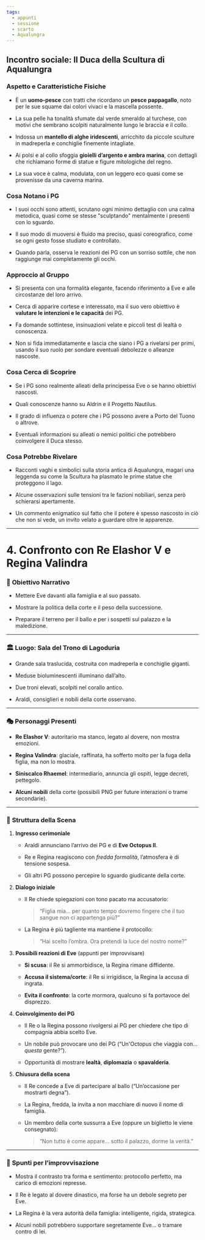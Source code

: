 ```yaml
---
tags:
  - appunti
  - sessione
  - scarto
  - Aqualungra
---
```

## Incontro sociale: Il Duca della Scultura di Aqualungra

### Aspetto e Caratteristiche Fisiche

- È un **uomo-pesce** con tratti che ricordano un **pesce pappagallo**, noto per le sue squame dai colori vivaci e la mascella possente.
    
- La sua pelle ha tonalità sfumate dal verde smeraldo al turchese, con motivi che sembrano scolpiti naturalmente lungo le braccia e il collo.
    
- Indossa un **mantello di alghe iridescenti**, arricchito da piccole sculture in madreperla e conchiglie finemente intagliate.
    
- Ai polsi e al collo sfoggia **gioielli d’argento e ambra marina**, con dettagli che richiamano forme di statue e figure mitologiche del regno.
    
- La sua voce è calma, modulata, con un leggero eco quasi come se provenisse da una caverna marina.
    




### Cosa Notano i PG

- I suoi occhi sono attenti, scrutano ogni minimo dettaglio con una calma metodica, quasi come se stesse "sculptando" mentalmente i presenti con lo sguardo.
    
- Il suo modo di muoversi è fluido ma preciso, quasi coreografico, come se ogni gesto fosse studiato e controllato.
    
- Quando parla, osserva le reazioni dei PG con un sorriso sottile, che non raggiunge mai completamente gli occhi.
    

### Approccio al Gruppo

- Si presenta con una formalità elegante, facendo riferimento a Eve e alle circostanze del loro arrivo.
    
- Cerca di apparire cortese e interessato, ma il suo vero obiettivo è **valutare le intenzioni e le capacità** dei PG.
    
- Fa domande sottintese, insinuazioni velate e piccoli test di lealtà o conoscenza.
    
- Non si fida immediatamente e lascia che siano i PG a rivelarsi per primi, usando il suo ruolo per sondare eventuali debolezze o alleanze nascoste.
    

### Cosa Cerca di Scoprire

- Se i PG sono realmente alleati della principessa Eve o se hanno obiettivi nascosti.
    
- Quali conoscenze hanno su Aldrin e il Progetto Nautilus.
    
- Il grado di influenza o potere che i PG possono avere a Porto del Tuono o altrove.
    
- Eventuali informazioni su alleati o nemici politici che potrebbero coinvolgere il Duca stesso.
    

### Cosa Potrebbe Rivelare

- Racconti vaghi e simbolici sulla storia antica di Aqualungra, magari una leggenda su come la Scultura ha plasmato le prime statue che proteggono il lago.
    
- Alcune osservazioni sulle tensioni tra le fazioni nobiliari, senza però schierarsi apertamente.
    
- Un commento enigmatico sul fatto che il potere è spesso nascosto in ciò che non si vede, un invito velato a guardare oltre le apparenze.
---

# 4. Confronto con Re Elashor V e Regina Valindra
### 🎯 **Obiettivo Narrativo**

- Mettere Eve davanti alla famiglia e al suo passato.
    
- Mostrare la politica della corte e il peso della successione.
    
- Preparare il terreno per il ballo e per i sospetti sul palazzo e la maledizione.
    

---

### 🏛️ **Luogo: Sala del Trono di Lagoduria**

- Grande sala traslucida, costruita con madreperla e conchiglie giganti.
    
- Meduse bioluminescenti illuminano dall’alto.
    
- Due troni elevati, scolpiti nel corallo antico.
    
- Araldi, consiglieri e nobili della corte osservano.
    

---

### 🎭 **Personaggi Presenti**

- **Re Elashor V**: autoritario ma stanco, legato al dovere, non mostra emozioni.
    
- **Regina Valindra**: glaciale, raffinata, ha sofferto molto per la fuga della figlia, ma non lo mostra.
    
- **Siniscalco Rhaemel**: intermediario, annuncia gli ospiti, legge decreti, pettegolo.
    
- **Alcuni nobili** della corte (possibili PNG per future interazioni o trame secondarie).
    

---

### 🧭 **Struttura della Scena**

1. **Ingresso cerimoniale**
    
    - Araldi annunciano l’arrivo dei PG e di **Eve Octopus II**.
        
    - Re e Regina reagiscono con _fredda formalità_, l’atmosfera è di tensione sospesa.
        
    - Gli altri PG possono percepire lo sguardo giudicante della corte.
        
2. **Dialogo iniziale**
    
    - Il Re chiede spiegazioni con tono pacato ma accusatorio:
        
        > “Figlia mia... per quanto tempo dovremo fingere che il tuo sangue non ci appartenga più?”
        
    - La Regina è più tagliente ma mantiene il protocollo:
        
        > “Hai scelto l’ombra. Ora pretendi la luce del nostro nome?”
        
3. **Possibili reazioni di Eve** (appunti per improvvisare)
    
    - **Si scusa**: il Re si ammorbidisce, la Regina rimane diffidente.
        
    - **Accusa il sistema/corte**: il Re si irrigidisce, la Regina la accusa di ingrata.
        
    - **Evita il confronto**: la corte mormora, qualcuno si fa portavoce del disprezzo.
        
4. **Coinvolgimento dei PG**
    
    - Il Re o la Regina possono rivolgersi ai PG per chiedere che tipo di compagnia abbia scelto Eve.
        
    - Un nobile può provocare uno dei PG (“Un'Octopus che viaggia con... _questa_ gente?”).
        
    - Opportunità di mostrare **lealtà**, **diplomazia** o **spavalderia**.
        
5. **Chiusura della scena**
    
    - Il Re concede a Eve di partecipare al ballo (“Un’occasione per mostrarti degna”).
        
    - La Regina, fredda, la invita a non macchiare di nuovo il nome di famiglia.
        
    - Un membro della corte sussurra a Eve (oppure un biglietto le viene consegnato):
        
        > “Non tutto è come appare... sotto il palazzo, dorme la verità.”
        

---

### 🧩 **Spunti per l’improvvisazione**

- Mostra il contrasto tra forma e sentimento: protocollo perfetto, ma carico di emozioni represse.
    
- Il Re è legato al dovere dinastico, ma forse ha un debole segreto per Eve.
    
- La Regina è la vera autorità della famiglia: intelligente, rigida, strategica.
    
- Alcuni nobili potrebbero supportare segretamente Eve… o tramare contro di lei.